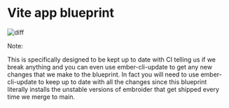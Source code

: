 # Vite app blueprint

![diff](/vite-app-blueprint.webp) <!-- .element style="max-height: 650px;" -->

<!-- .element style="margin-top: 150px" -->

Note:

This is specifically designed to be kept up to date with CI telling us if we break anything and you can even use ember-cli-update to get any new changes that we make to the blueprint. In fact you will need to use ember-cli-update to keep up to date with all the changes since this blueprint literally installs the unstable versions of embroider that get shipped every time we merge to main. 